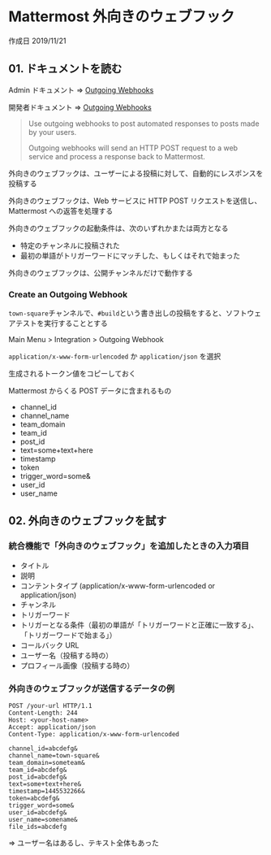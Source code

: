 # Mattermost 外向きのウェブフック

作成日 2019/11/21

## 01. ドキュメントを読む

Admin ドキュメント => [Outgoing Webhooks](https://docs.mattermost.com/developer/webhooks-outgoing.html)

開発者ドキュメント => [Outgoing Webhooks](https://developers.mattermost.com/integrate/outgoing-webhooks/)

> Use outgoing webhooks to post automated responses to posts made by your users.
>
> Outgoing webhooks will send an HTTP POST request to a web service and process a response back to Mattermost.

外向きのウェブフックは、ユーザーによる投稿に対して、自動的にレスポンスを投稿する

外向きのウェブフックは、Web サービスに HTTP POST リクエストを送信し、Mattermost への返答を処理する

外向きのウェブフックの起動条件は、次のいずれかまたは両方となる

-   特定のチャンネルに投稿された
-   最初の単語がトリガーワードにマッチした、もしくはそれで始まった

外向きのウェブフックは、公開チャンネルだけで動作する

### Create an Outgoing Webhook

`town-square`チャンネルで、`#build`という書き出しの投稿をすると、ソフトウェアテストを実行することとする

Main Menu > Integration > Outgoing Webhook

`application/x-www-form-urlencoded` か `application/json` を選択

生成されるトークン値をコピーしておく

Mattermost からくる POST データに含まれるもの

-   channel_id
-   channel_name
-   team_domain
-   team_id
-   post_id
-   text=some+text+here
-   timestamp
-   token
-   trigger_word=some&
-   user_id
-   user_name

## 02. 外向きのウェブフックを試す

### 統合機能で「外向きのウェブフック」を追加したときの入力項目

-   タイトル
-   説明
-   コンテントタイプ (application/x-www-form-urlencoded or application/json)
-   チャンネル
-   トリガーワード
-   トリガーとなる条件（最初の単語が「トリガーワードと正確に一致する」、「トリガーワードで始まる」）
-   コールバック URL
-   ユーザー名（投稿する時の）
-   プロフィール画像（投稿する時の）

### 外向きのウェブフックが送信するデータの例

```text
POST /your-url HTTP/1.1
Content-Length: 244
Host: <your-host-name>
Accept: application/json
Content-Type: application/x-www-form-urlencoded

channel_id=abcdefg&
channel_name=town-square&
team_domain=someteam&
team_id=abcdefg&
post_id=abcdefg&
text=some+text+here&
timestamp=1445532266&
token=abcdefg&
trigger_word=some&
user_id=abcdefg&
user_name=somename&
file_ids=abcdefg
```

=> ユーザー名はあるし、テキスト全体もあった
